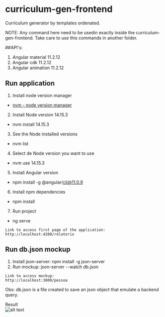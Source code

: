 # curriculum-gen-frontend
Curriculum generator by templates ordenated.

NOTE: Any command here need to be usedin exactly inside the curriculum-gen-frontend. Take care to use this commands in another folder.

##API's:
1. Angular material 11.2.12
2. Angular cdk 11.2.12
3. Angular animation 11.2.12

## Run application
1. Install node version manager
* [nvm - node version manager](https://github.com/coreybutler/nvm-windows)
2. Install Node version 14.15.3
* nvm install 14.15.3
3. See the Node installed versions
* nvm list
4. Select de Node version you want to use
* nvm use 14.15.3
5. Install Angular version
* npm install -g @angular/cli@11.0.9
6. Install npm dependencies
* npm install
7. Run project
* ng serve

```
Link to access first page of the application:
http://localhost:4200/relatorio
```

## Run db.json mockup
1. Install json-server: npm install -g json-server
2. Run mockup: json-server --watch db.json

```
Link to access mockup:
http://localhost:3000/pessoa
```

Obs: db.json is a file created to save an json object that emulate a backend query. 

Result  
![alt text](https://i.imgur.com/yd6GgPC.png "Pessoa list")
